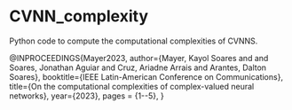 # CVNN_complexity
Python code to compute the computational complexities of CVNNS.

 @INPROCEEDINGS{Mayer2023,
  author={Mayer, Kayol Soares and and Soares, 
          Jonathan Aguiar and Cruz, Ariadne Arrais and 
           Arantes, Dalton Soares},
  booktitle={IEEE Latin-American Conference on Communications}, 
  title={On the computational complexities of complex-valued neural networks}, 
  year={2023},
  pages = {1--5},
  }
